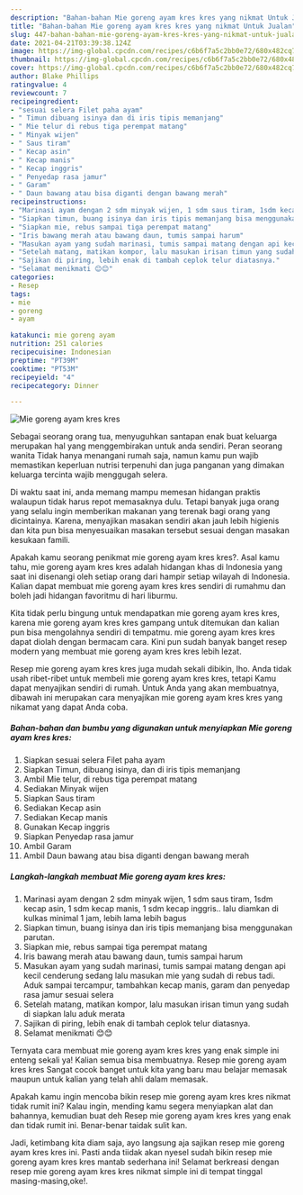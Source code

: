 ```yaml
---
description: "Bahan-bahan Mie goreng ayam kres kres yang nikmat Untuk Jualan"
title: "Bahan-bahan Mie goreng ayam kres kres yang nikmat Untuk Jualan"
slug: 447-bahan-bahan-mie-goreng-ayam-kres-kres-yang-nikmat-untuk-jualan
date: 2021-04-21T03:39:38.124Z
image: https://img-global.cpcdn.com/recipes/c6b6f7a5c2bb0e72/680x482cq70/mie-goreng-ayam-kres-kres-foto-resep-utama.jpg
thumbnail: https://img-global.cpcdn.com/recipes/c6b6f7a5c2bb0e72/680x482cq70/mie-goreng-ayam-kres-kres-foto-resep-utama.jpg
cover: https://img-global.cpcdn.com/recipes/c6b6f7a5c2bb0e72/680x482cq70/mie-goreng-ayam-kres-kres-foto-resep-utama.jpg
author: Blake Phillips
ratingvalue: 4
reviewcount: 7
recipeingredient:
- "sesuai selera Filet paha ayam"
- " Timun dibuang isinya dan di iris tipis memanjang"
- " Mie telur di rebus tiga perempat matang"
- " Minyak wijen"
- " Saus tiram"
- " Kecap asin"
- " Kecap manis"
- " Kecap inggris"
- " Penyedap rasa jamur"
- " Garam"
- " Daun bawang atau bisa diganti dengan bawang merah"
recipeinstructions:
- "Marinasi ayam dengan 2 sdm minyak wijen, 1 sdm saus tiram, 1sdm kecap asin, 1 sdm kecap manis, 1 sdm kecap inggris.. lalu diamkan di kulkas minimal 1 jam, lebih lama lebih bagus"
- "Siapkan timun, buang isinya dan iris tipis memanjang bisa menggunakan parutan."
- "Siapkan mie, rebus sampai tiga perempat matang"
- "Iris bawang merah atau bawang daun, tumis sampai harum"
- "Masukan ayam yang sudah marinasi, tumis sampai matang dengan api kecil cenderung sedang lalu masukan mie yang sudah di rebus tadi. Aduk sampai tercampur, tambahkan kecap manis, garam dan penyedap rasa jamur sesuai selera"
- "Setelah matang, matikan kompor, lalu masukan irisan timun yang sudah di siapkan lalu aduk merata"
- "Sajikan di piring, lebih enak di tambah ceplok telur diatasnya."
- "Selamat menikmati 😊😊"
categories:
- Resep
tags:
- mie
- goreng
- ayam

katakunci: mie goreng ayam 
nutrition: 251 calories
recipecuisine: Indonesian
preptime: "PT39M"
cooktime: "PT53M"
recipeyield: "4"
recipecategory: Dinner

---
```



![Mie goreng ayam kres kres](https://img-global.cpcdn.com/recipes/c6b6f7a5c2bb0e72/680x482cq70/mie-goreng-ayam-kres-kres-foto-resep-utama.jpg)

Sebagai seorang orang tua, menyuguhkan santapan enak buat keluarga merupakan hal yang menggembirakan untuk anda sendiri. Peran seorang  wanita Tidak hanya menangani rumah saja, namun kamu pun wajib memastikan keperluan nutrisi terpenuhi dan juga panganan yang dimakan keluarga tercinta wajib menggugah selera.

Di waktu  saat ini, anda memang mampu memesan hidangan praktis walaupun tidak harus repot memasaknya dulu. Tetapi banyak juga orang yang selalu ingin memberikan makanan yang terenak bagi orang yang dicintainya. Karena, menyajikan masakan sendiri akan jauh lebih higienis dan kita pun bisa menyesuaikan masakan tersebut sesuai dengan masakan kesukaan famili. 



Apakah kamu seorang penikmat mie goreng ayam kres kres?. Asal kamu tahu, mie goreng ayam kres kres adalah hidangan khas di Indonesia yang saat ini disenangi oleh setiap orang dari hampir setiap wilayah di Indonesia. Kalian dapat membuat mie goreng ayam kres kres sendiri di rumahmu dan boleh jadi hidangan favoritmu di hari liburmu.

Kita tidak perlu bingung untuk mendapatkan mie goreng ayam kres kres, karena mie goreng ayam kres kres gampang untuk ditemukan dan kalian pun bisa mengolahnya sendiri di tempatmu. mie goreng ayam kres kres dapat diolah dengan bermacam cara. Kini pun sudah banyak banget resep modern yang membuat mie goreng ayam kres kres lebih lezat.

Resep mie goreng ayam kres kres juga mudah sekali dibikin, lho. Anda tidak usah ribet-ribet untuk membeli mie goreng ayam kres kres, tetapi Kamu dapat menyajikan sendiri di rumah. Untuk Anda yang akan membuatnya, dibawah ini merupakan cara menyajikan mie goreng ayam kres kres yang nikamat yang dapat Anda coba.

<!--inarticleads1-->

##### Bahan-bahan dan bumbu yang digunakan untuk menyiapkan Mie goreng ayam kres kres:

1. Siapkan sesuai selera Filet paha ayam
1. Siapkan  Timun, dibuang isinya, dan di iris tipis memanjang
1. Ambil  Mie telur, di rebus tiga perempat matang
1. Sediakan  Minyak wijen
1. Siapkan  Saus tiram
1. Sediakan  Kecap asin
1. Sediakan  Kecap manis
1. Gunakan  Kecap inggris
1. Siapkan  Penyedap rasa jamur
1. Ambil  Garam
1. Ambil  Daun bawang atau bisa diganti dengan bawang merah




<!--inarticleads2-->

##### Langkah-langkah membuat Mie goreng ayam kres kres:

1. Marinasi ayam dengan 2 sdm minyak wijen, 1 sdm saus tiram, 1sdm kecap asin, 1 sdm kecap manis, 1 sdm kecap inggris.. lalu diamkan di kulkas minimal 1 jam, lebih lama lebih bagus
1. Siapkan timun, buang isinya dan iris tipis memanjang bisa menggunakan parutan.
1. Siapkan mie, rebus sampai tiga perempat matang
1. Iris bawang merah atau bawang daun, tumis sampai harum
1. Masukan ayam yang sudah marinasi, tumis sampai matang dengan api kecil cenderung sedang lalu masukan mie yang sudah di rebus tadi. Aduk sampai tercampur, tambahkan kecap manis, garam dan penyedap rasa jamur sesuai selera
1. Setelah matang, matikan kompor, lalu masukan irisan timun yang sudah di siapkan lalu aduk merata
1. Sajikan di piring, lebih enak di tambah ceplok telur diatasnya.
1. Selamat menikmati 😊😊




Ternyata cara membuat mie goreng ayam kres kres yang enak simple ini enteng sekali ya! Kalian semua bisa membuatnya. Resep mie goreng ayam kres kres Sangat cocok banget untuk kita yang baru mau belajar memasak maupun untuk kalian yang telah ahli dalam memasak.

Apakah kamu ingin mencoba bikin resep mie goreng ayam kres kres nikmat tidak rumit ini? Kalau ingin, mending kamu segera menyiapkan alat dan bahannya, kemudian buat deh Resep mie goreng ayam kres kres yang enak dan tidak rumit ini. Benar-benar taidak sulit kan. 

Jadi, ketimbang kita diam saja, ayo langsung aja sajikan resep mie goreng ayam kres kres ini. Pasti anda tiidak akan nyesel sudah bikin resep mie goreng ayam kres kres mantab sederhana ini! Selamat berkreasi dengan resep mie goreng ayam kres kres nikmat simple ini di tempat tinggal masing-masing,oke!.

